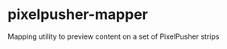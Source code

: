 pixelpusher-mapper
==================

Mapping utility to preview content on a set of PixelPusher strips
